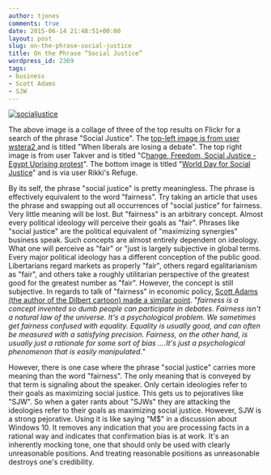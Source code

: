 ```yaml
---
author: tjones
comments: true
date: 2015-06-14 21:48:51+00:00
layout: post
slug: on-the-phrase-social-justice
title: On the Phrase “Social Justice”
wordpress_id: 2369
tags:
- business
- Scott Adams
- SJW
---
```


[![socialjustice](http://www.theojones.name/wp-content/uploads/2015/06/socialjustice.jpg)](http://www.theojones.name/wp-content/uploads/2015/06/socialjustice.jpg)

The above image is a collage of three of the top results on Flickr for a search of the phrase "Social Justice". The [top-left image is from user wstera2 ](https://www.flickr.com/photos/sully_aka__wstera2/4478077831/)and is titled "When liberals are losing a debate". The top right image is from user Takver and is titled "C[hange, Freedom, Social Justice - Egypt Uprising protest](https://www.flickr.com/photos/takver/5415825802/)". The bottom image is titled "[World Day for Social Justice](https://www.flickr.com/photos/rikkis_refuge/16400696138/)" and is via user Rikki's Refuge.

By its self, the phrase "social justice" is pretty meaningless. The phrase is effectively equivalent to the word "fairness". Try taking an article that uses the phrase and swapping out all occurrences of "social justice" for fairness. Very little meaning will be lost.    But "fairness" is an arbitrary concept. Almost every political ideology will perceive their goals as "fair".  Phrases like "social justice" are the political equivalent of "maximizing synergies" business speak. Such concepts are almost entirely dependent on ideology. What one will perceive as "fair" or "just is largely subjective in global terms. Every major political ideology has a different conception of the public good. Libertarians regard markets as properly "fair", others regard egalitarianism as "fair", and others take a roughly utilitarian perspective of the greatest good for the greatest number as "fair". However, the concept is still subjective.  In regards to talk of "fairness" in economic policy, [Scott Adams (the author of the Dilbert cartoon) made a similar point](http://blog.dilbert.com/post/102964895406/fairness-test). "_fairness is a concept invented so dumb people can participate in debates. Fairness isn't a natural law of the universe. It's a psychological problem. We sometimes get fairness confused with equality. Equality is usually good, and can often be measured with a satisfying precision. Fairness, on the other hand, is usually just a rationale for some sort of bias ….It's just a psychological phenomenon that is easily manipulated._"

However, there is one case where the phrase "social justice" carries more meaning than the word "fairness". The only meaning that is conveyed by that term is signaling about the speaker. Only certain ideologies refer to their goals as maximizing social justice. This gets us to pejoratives like "SJW".  So when a gater rants about "SJWs" they are attacking the ideologies refer to their goals as maximizing social justice. However, SJW is a strong pejorative. Using it is like saying "M$" in a discussion about Windows 10. It removes any indication that you are processing facts in a rational way and indicates that confirmation bias is at work. It's an inherently mocking tone, one that should only be used with clearly unreasonable positions. And treating reasonable positions as unreasonable destroys one's credibility.
